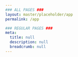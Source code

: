 ```yaml
---
### ALL PAGES ###
layout: master/placeholder/app
permalink: /app

### REGULAR PAGES ###
meta:
  title: null
  description: null
  breadcrumb: null
---
```


